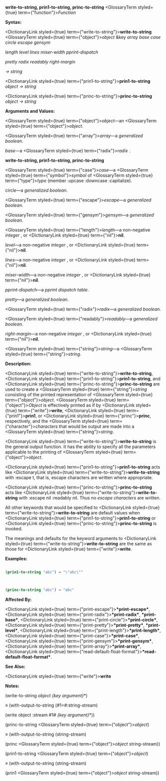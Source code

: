 **write-to-string, prin1-to-string, princ-to-string** <GlossaryTerm styled={true} term={"function"}><i>Function</i></GlossaryTerm> 



**Syntax:** 



<DictionaryLink styled={true} term={"write-to-string"}><b>write-to-string</b></DictionaryLink> <GlossaryTerm styled={true} term={"object"}><i>object</i></GlossaryTerm> &amp;key *array base case circle escape gensym* 



*length level lines miser-width pprint-dispatch* 



*pretty radix readably right-margin* 



*→ string* 



<DictionaryLink styled={true} term={"prin1-to-string"}><b>prin1-to-string</b></DictionaryLink> *object → string* 



<DictionaryLink styled={true} term={"princ-to-string"}><b>princ-to-string</b></DictionaryLink> *object → string* 



**Arguments and Values:** 



<GlossaryTerm styled={true} term={"object"}><i>object</i></GlossaryTerm>—an <GlossaryTerm styled={true} term={"object"}><i>object</i></GlossaryTerm>. 



<GlossaryTerm styled={true} term={"array"}><i>array</i></GlossaryTerm>—a *generalized boolean*. 



*base*—a <GlossaryTerm styled={true} term={"radix"}><i>radix</i></GlossaryTerm> . 







 



 



**write-to-string, prin1-to-string, princ-to-string** 



<GlossaryTerm styled={true} term={"case"}><i>case</i></GlossaryTerm>—a <GlossaryTerm styled={true} term={"symbol"}><i>symbol</i></GlossaryTerm> of <GlossaryTerm styled={true} term={"type"}><i>type</i></GlossaryTerm> (member :upcase :downcase :capitalize). 



*circle*—a *generalized boolean*. 



<GlossaryTerm styled={true} term={"escape"}><i>escape</i></GlossaryTerm>—a *generalized boolean*. 



<GlossaryTerm styled={true} term={"gensym"}><i>gensym</i></GlossaryTerm>—a *generalized boolean*. 



<GlossaryTerm styled={true} term={"length"}><i>length</i></GlossaryTerm>—a non-negative *integer* , or <DictionaryLink styled={true} term={"nil"}><b>nil</b></DictionaryLink>. 



*level*—a non-negative *integer* , or <DictionaryLink styled={true} term={"nil"}><b>nil</b></DictionaryLink>. 



*lines*—a non-negative *integer* , or <DictionaryLink styled={true} term={"nil"}><b>nil</b></DictionaryLink>. 



*miser-width*—a non-negative *integer* , or <DictionaryLink styled={true} term={"nil"}><b>nil</b></DictionaryLink>. 



*pprint-dispatch*—a *pprint dispatch table*. 



*pretty*—a *generalized boolean*. 



<GlossaryTerm styled={true} term={"radix"}><i>radix</i></GlossaryTerm>—a *generalized boolean*. 



<GlossaryTerm styled={true} term={"readably"}><i>readably</i></GlossaryTerm>—a *generalized boolean*. 



*right-margin*—a non-negative *integer* , or <DictionaryLink styled={true} term={"nil"}><b>nil</b></DictionaryLink>. 



<GlossaryTerm styled={true} term={"string"}><i>string</i></GlossaryTerm>—a <GlossaryTerm styled={true} term={"string"}><i>string</i></GlossaryTerm>. 



**Description:** 



<DictionaryLink styled={true} term={"write-to-string"}><b>write-to-string</b></DictionaryLink>, <DictionaryLink styled={true} term={"prin1-to-string"}><b>prin1-to-string</b></DictionaryLink>, and <DictionaryLink styled={true} term={"princ-to-string"}><b>princ-to-string</b></DictionaryLink> are used to create a <GlossaryTerm styled={true} term={"string"}><i>string</i></GlossaryTerm> consisting of the printed representation of <GlossaryTerm styled={true} term={"object"}><i>object</i></GlossaryTerm>. <GlossaryTerm styled={true} term={"object"}><i>Object</i></GlossaryTerm> is effectively printed as if by <DictionaryLink styled={true} term={"write"}><b>write</b></DictionaryLink>, <DictionaryLink styled={true} term={"prin1"}><b>prin1</b></DictionaryLink>, or <DictionaryLink styled={true} term={"princ"}><b>princ</b></DictionaryLink>, respectively, and the <GlossaryTerm styled={true} term={"character"}><i>characters</i></GlossaryTerm> that would be output are made into a <GlossaryTerm styled={true} term={"string"}><i>string</i></GlossaryTerm>. 



<DictionaryLink styled={true} term={"write-to-string"}><b>write-to-string</b></DictionaryLink> is the general output function. It has the ability to specify all the parameters applicable to the printing of <GlossaryTerm styled={true} term={"object"}><i>object</i></GlossaryTerm>. 



<DictionaryLink styled={true} term={"prin1-to-string"}><b>prin1-to-string</b></DictionaryLink> acts like <DictionaryLink styled={true} term={"write-to-string"}><b>write-to-string</b></DictionaryLink> with :escape t, that is, escape characters are written where appropriate. 



<DictionaryLink styled={true} term={"princ-to-string"}><b>princ-to-string</b></DictionaryLink> acts like <DictionaryLink styled={true} term={"write-to-string"}><b>write-to-string</b></DictionaryLink> with :escape nil :readably nil. Thus no *escape characters* are written. 



All other keywords that would be specified to <DictionaryLink styled={true} term={"write-to-string"}><b>write-to-string</b></DictionaryLink> are default values when <DictionaryLink styled={true} term={"prin1-to-string"}><b>prin1-to-string</b></DictionaryLink> or <DictionaryLink styled={true} term={"princ-to-string"}><b>princ-to-string</b></DictionaryLink> is invoked. 



The meanings and defaults for the keyword arguments to <DictionaryLink styled={true} term={"write-to-string"}><b>write-to-string</b></DictionaryLink> are the same as those for <DictionaryLink styled={true} term={"write"}><b>write</b></DictionaryLink>. 



**Examples:**
```lisp

(prin1-to-string "abc") → "\"abc\"" 



(princ-to-string "abc") → "abc" 

```
**Affected By:** 



<DictionaryLink styled={true} term={"print-escape"}><b>\*print-escape\*</b></DictionaryLink>, <DictionaryLink styled={true} term={"print-radix"}><b>\*print-radix\*</b></DictionaryLink>, **\*print-base\***, <DictionaryLink styled={true} term={"print-circle"}><b>\*print-circle\*</b></DictionaryLink>, <DictionaryLink styled={true} term={"print-pretty"}><b>\*print-pretty\*</b></DictionaryLink>, **\*print-level\***, <DictionaryLink styled={true} term={"print-length"}><b>\*print-length\*</b></DictionaryLink>, <DictionaryLink styled={true} term={"print-case"}><b>\*print-case\*</b></DictionaryLink>, <DictionaryLink styled={true} term={"print-gensym"}><b>\*print-gensym\*</b></DictionaryLink>, <DictionaryLink styled={true} term={"print-array"}><b>\*print-array\*</b></DictionaryLink>, <DictionaryLink styled={true} term={"read-default-float-format"}><b>\*read-default-float-format\*</b></DictionaryLink>. 



**See Also:** 



<DictionaryLink styled={true} term={"write"}><b>write</b></DictionaryLink> 



**Notes:** 



(write-to-string *object \{key argument\}*\*) 



*≡* (with-output-to-string (#1=#:string-stream) 



(write object :stream #1# *\{key argument\}*\*)) 



(princ-to-string <GlossaryTerm styled={true} term={"object"}><i>object</i></GlossaryTerm>) 



*≡* (with-output-to-string (string-stream) 



(princ <GlossaryTerm styled={true} term={"object"}><i>object</i></GlossaryTerm> string-stream)) 



(prin1-to-string <GlossaryTerm styled={true} term={"object"}><i>object</i></GlossaryTerm>) 



*≡* (with-output-to-string (string-stream) 



(prin1 <GlossaryTerm styled={true} term={"object"}><i>object</i></GlossaryTerm> string-stream)) 



